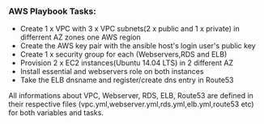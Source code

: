 ### AWS Playbook Tasks:

- Create 1 x VPC with 3 x VPC subnets(2 x public and 1 x private) in differrent AZ zones one AWS region
- Create the AWS key pair with the ansible host's login user's public key
- Create 1 x security group for each (Webservers,RDS and ELB)
- Provision 2 x EC2 instances(Ubuntu 14.04 LTS) in 2 different AZ
- Install essential and webservers role on both instances
- Take the ELB dnsname and register/create dns entry in Route53

All informations about VPC, Webserver, RDS, ELB, Route53 are defined in their respective files (vpc.yml,webserver.yml,rds.yml,elb.yml,route53 etc) for both variables and tasks.
